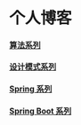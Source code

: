 # 个人博客

#### [算法系列](https://github.com/lushwe/myblog/tree/master/algorithm)
#### [设计模式系列](https://github.com/lushwe/myblog/tree/master/design-patterns)

#### [Spring 系列](https://github.com/lushwe/myblog/tree/master/spring)
#### [Spring Boot 系列](https://github.com/lushwe/myblog/tree/master/spring-boot)
